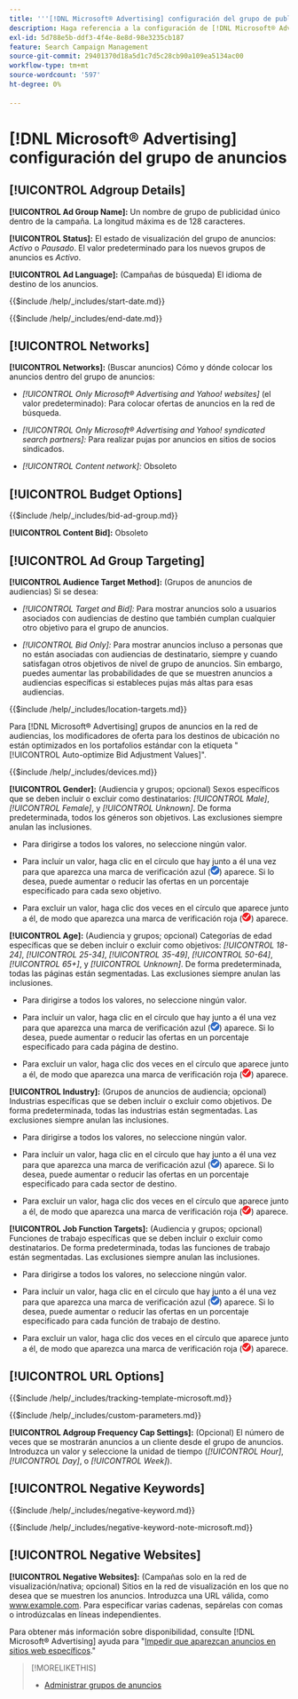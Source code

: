 ```yaml
---
title: '''[!DNL Microsoft® Advertising] configuración del grupo de publicidad"'
description: Haga referencia a la configuración de [!DNL Microsoft® Advertising] grupos de anuncios.
exl-id: 5d788e5b-ddf3-4f4e-8e8d-98e3235cb187
feature: Search Campaign Management
source-git-commit: 29401370d18a5d1c7d5c28cb90a109ea5134ac00
workflow-type: tm+mt
source-wordcount: '597'
ht-degree: 0%

---
```


# [!DNL Microsoft® Advertising] configuración del grupo de anuncios

## [!UICONTROL Adgroup Details]

**[!UICONTROL Ad Group Name]:** Un nombre de grupo de publicidad único dentro de la campaña. La longitud máxima es de 128 caracteres.

**[!UICONTROL Status]:** El estado de visualización del grupo de anuncios: *Activo* o *Pausado*. El valor predeterminado para los nuevos grupos de anuncios es *Activo*.

**[!UICONTROL Ad Language]:** (Campañas de búsqueda) El idioma de destino de los anuncios.

<!-- **[!UICONTROL Start Date]:** -->

{{$include /help/_includes/start-date.md}}

<!-- **[!UICONTROL End Date]:** -->

{{$include /help/_includes/end-date.md}}

## [!UICONTROL Networks]

**[!UICONTROL Networks]:** (Buscar anuncios) Cómo y dónde colocar los anuncios dentro del grupo de anuncios:

* *[!UICONTROL Only Microsoft® Advertising and Yahoo! websites]* (el valor predeterminado): Para colocar ofertas de anuncios en la red de búsqueda.

* *[!UICONTROL Only Microsoft® Advertising and Yahoo! syndicated search partners]:* Para realizar pujas por anuncios en sitios de socios sindicados.

* *[!UICONTROL Content network]:* Obsoleto

## [!UICONTROL Budget Options]

<!-- **[!UICONTROL Bid]:** -->

{{$include /help/_includes/bid-ad-group.md}}

**[!UICONTROL Content Bid]:** Obsoleto

## [!UICONTROL Ad Group Targeting]

**[!UICONTROL Audience Target Method]:** (Grupos de anuncios de audiencias) Si se desea:

* *[!UICONTROL Target and Bid]:* Para mostrar anuncios solo a usuarios asociados con audiencias de destino que también cumplan cualquier otro objetivo para el grupo de anuncios.

* *[!UICONTROL Bid Only]:* Para mostrar anuncios incluso a personas que no están asociadas con audiencias de destinatario, siempre y cuando satisfagan otros objetivos de nivel de grupo de anuncios. Sin embargo, puedes aumentar las probabilidades de que se muestren anuncios a audiencias específicas si estableces pujas más altas para esas audiencias.

<!-- **[!UICONTROL Location Target]:** -->

{{$include /help/_includes/location-targets.md}}

Para [!DNL Microsoft® Advertising] grupos de anuncios en la red de audiencias, los modificadores de oferta para los destinos de ubicación no están optimizados en los portafolios estándar con la etiqueta &quot;[!UICONTROL Auto-optimize Bid Adjustment Values]&quot;.

<!-- **[!UICONTROL Devices]:** -->

{{$include /help/_includes/devices.md}}

**[!UICONTROL Gender]:** (Audiencia y grupos; opcional) Sexos específicos que se deben incluir o excluir como destinatarios: *[!UICONTROL Male]*, *[!UICONTROL Female]*, y *[!UICONTROL Unknown]*. De forma predeterminada, todos los géneros son objetivos. Las exclusiones siempre anulan las inclusiones.

* Para dirigirse a todos los valores, no seleccione ningún valor.

* Para incluir un valor, haga clic en el círculo que hay junto a él una vez para que aparezca una marca de verificación azul (![Incluir](/help/search-social-commerce/assets/include.png "Incluir")) aparece. Si lo desea, puede aumentar o reducir las ofertas en un porcentaje especificado para cada sexo objetivo.

* Para excluir un valor, haga clic dos veces en el círculo que aparece junto a él, de modo que aparezca una marca de verificación roja (![Excluir](/help/search-social-commerce/assets/exclude.png "Excluir")) aparece.

**[!UICONTROL Age]:** (Audiencia y grupos; opcional) Categorías de edad específicas que se deben incluir o excluir como objetivos: *[!UICONTROL 18-24]*, *[!UICONTROL 25-34]*, *[!UICONTROL 35-49]*, *[!UICONTROL 50-64]*, *[!UICONTROL 65+]*, y *[!UICONTROL Unknown]*. De forma predeterminada, todas las páginas están segmentadas. Las exclusiones siempre anulan las inclusiones.

* Para dirigirse a todos los valores, no seleccione ningún valor.

* Para incluir un valor, haga clic en el círculo que hay junto a él una vez para que aparezca una marca de verificación azul (![Incluir](/help/search-social-commerce/assets/include.png "Incluir")) aparece. Si lo desea, puede aumentar o reducir las ofertas en un porcentaje especificado para cada página de destino.

* Para excluir un valor, haga clic dos veces en el círculo que aparece junto a él, de modo que aparezca una marca de verificación roja (![Excluir](/help/search-social-commerce/assets/exclude.png "Excluir")) aparece.

**[!UICONTROL Industry]:** (Grupos de anuncios de audiencia; opcional) Industrias específicas que se deben incluir o excluir como objetivos. De forma predeterminada, todas las industrias están segmentadas. Las exclusiones siempre anulan las inclusiones.

* Para dirigirse a todos los valores, no seleccione ningún valor.

* Para incluir un valor, haga clic en el círculo que hay junto a él una vez para que aparezca una marca de verificación azul (![Incluir](/help/search-social-commerce/assets/include.png "Incluir")) aparece. Si lo desea, puede aumentar o reducir las ofertas en un porcentaje especificado para cada sector de destino.

* Para excluir un valor, haga clic dos veces en el círculo que aparece junto a él, de modo que aparezca una marca de verificación roja (![Excluir](/help/search-social-commerce/assets/exclude.png "Excluir")) aparece.

**[!UICONTROL Job Function Targets]:** (Audiencia y grupos; opcional) Funciones de trabajo específicas que se deben incluir o excluir como destinatarios. De forma predeterminada, todas las funciones de trabajo están segmentadas. Las exclusiones siempre anulan las inclusiones.

* Para dirigirse a todos los valores, no seleccione ningún valor.

* Para incluir un valor, haga clic en el círculo que hay junto a él una vez para que aparezca una marca de verificación azul (![Incluir](/help/search-social-commerce/assets/include.png "Incluir")) aparece. Si lo desea, puede aumentar o reducir las ofertas en un porcentaje especificado para cada función de trabajo de destino.

* Para excluir un valor, haga clic dos veces en el círculo que aparece junto a él, de modo que aparezca una marca de verificación roja (![Excluir](/help/search-social-commerce/assets/exclude.png "Excluir")) aparece.

## [!UICONTROL URL Options]

<!-- **[!UICONTROL Tracking Template]:** -->

{{$include /help/_includes/tracking-template-microsoft.md}}

<!-- **[!UICONTROL Custom Parameters]:** -->

{{$include /help/_includes/custom-parameters.md}}

**[!UICONTROL Adgroup Frequency Cap Settings]:** (Opcional) El número de veces que se mostrarán anuncios a un cliente desde el grupo de anuncios. Introduzca un valor y seleccione la unidad de tiempo (*[!UICONTROL Hour]*, *[!UICONTROL Day]*, o *[!UICONTROL Week]*).

## [!UICONTROL Negative Keywords]

<!-- **[!UICONTROL Negative Keywords]:** -->

{{$include /help/_includes/negative-keyword.md}}

<!-- Note for **[!UICONTROL Negative Keywords]:** -->

{{$include /help/_includes/negative-keyword-note-microsoft.md}}

## [!UICONTROL Negative Websites]

**[!UICONTROL Negative Websites]:** (Campañas solo en la red de visualización/nativa; opcional) Sitios en la red de visualización en los que no desea que se muestren los anuncios. Introduzca una URL válida, como www.example.com. Para especificar varias cadenas, sepárelas con comas o introdúzcalas en líneas independientes.

Para obtener más información sobre disponibilidad, consulte [!DNL Microsoft® Advertising] ayuda para &quot;[Impedir que aparezcan anuncios en sitios web específicos](https://help.ads.microsoft.com/#apex/bae/en/14061/0).&quot;

>[!MORELIKETHIS]
>
>* [Administrar grupos de anuncios](/help/search-social-commerce/campaign-management/campaigns/ad-group-manage.md)

